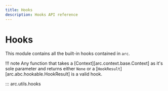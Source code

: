 ```yaml
---
title: Hooks
description: Hooks API reference
---
```


# Hooks

This module contains all the built-in hooks contained in `arc`.

!!! note
    Any function that takes a [Context][arc.context.base.Context] as it's sole parameter and returns either `None` or a [`HookResult`][arc.abc.hookable.HookResult] is a valid hook.

::: arc.utils.hooks
